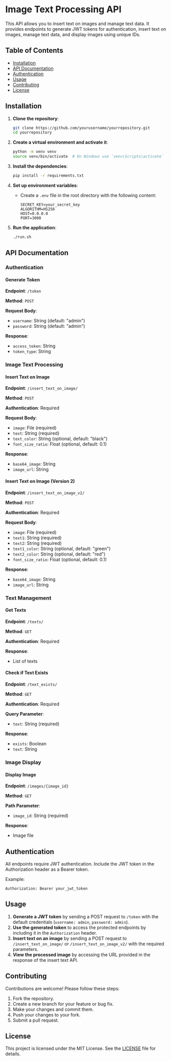 # Image Text Processing API

This API allows you to insert text on images and manage text data. It provides endpoints to generate JWT tokens for authentication, insert text on images, manage text data, and display images using unique IDs.

## Table of Contents
- [Installation](#installation)
- [API Documentation](#api-documentation)
- [Authentication](#authentication)
- [Usage](#usage)
- [Contributing](#contributing)
- [License](#license)

## Installation

1. **Clone the repository**:
   ```sh
   git clone https://github.com/yourusername/yourrepository.git
   cd yourrepository
   ```

2. **Create a virtual environment and activate it**:
   ```sh
   python -m venv venv
   source venv/bin/activate  # On Windows use `venv\Scripts\activate`
   ```

3. **Install the dependencies**:
   ```sh
   pip install -r requirements.txt
   ```

4. **Set up environment variables**:
   - Create a `.env` file in the root directory with the following content:
     ```
     SECRET_KEY=your_secret_key
     ALGORITHM=HS256
     HOST=0.0.0.0
     PORT=3000
     ```

5. **Run the application**:
   ```sh
   ./run.sh
   ```

## API Documentation

### Authentication

#### Generate Token

**Endpoint**: `/token`

**Method**: `POST`

**Request Body**:
- `username`: String (default: "admin")
- `password`: String (default: "admin")

**Response**:
- `access_token`: String
- `token_type`: String

### Image Text Processing

#### Insert Text on Image

**Endpoint**: `/insert_text_on_image/`

**Method**: `POST`

**Authentication**: Required

**Request Body**:
- `image`: File (required)
- `text`: String (required)
- `text_color`: String (optional, default: "black")
- `font_size_ratio`: Float (optional, default: 0.1)

**Response**:
- `base64_image`: String
- `image_url`: String

#### Insert Text on Image (Version 2)

**Endpoint**: `/insert_text_on_image_v2/`

**Method**: `POST`

**Authentication**: Required

**Request Body**:
- `image`: File (required)
- `text1`: String (required)
- `text2`: String (required)
- `text1_color`: String (optional, default: "green")
- `text2_color`: String (optional, default: "red")
- `font_size_ratio`: Float (optional, default: 0.1)

**Response**:
- `base64_image`: String
- `image_url`: String

### Text Management

#### Get Texts

**Endpoint**: `/texts/`

**Method**: `GET`

**Authentication**: Required

**Response**:
- List of texts

#### Check if Text Exists

**Endpoint**: `/text_exists/`

**Method**: `GET`

**Authentication**: Required

**Query Parameter**:
- `text`: String (required)

**Response**:
- `exists`: Boolean
- `text`: String

### Image Display

#### Display Image

**Endpoint**: `/images/{image_id}`

**Method**: `GET`

**Path Parameter**:
- `image_id`: String (required)

**Response**:
- Image file

## Authentication

All endpoints require JWT authentication. Include the JWT token in the Authorization header as a Bearer token.

Example:
```
Authorization: Bearer your_jwt_token
```

## Usage

1. **Generate a JWT token** by sending a POST request to `/token` with the default credentials (`username: admin`, `password: admin`).
2. **Use the generated token** to access the protected endpoints by including it in the `Authorization` header.
3. **Insert text on an image** by sending a POST request to `/insert_text_on_image/` or `/insert_text_on_image_v2/` with the required parameters.
4. **View the processed image** by accessing the URL provided in the response of the insert text API.

## Contributing

Contributions are welcome! Please follow these steps:
1. Fork the repository.
2. Create a new branch for your feature or bug fix.
3. Make your changes and commit them.
4. Push your changes to your fork.
5. Submit a pull request.

## License

This project is licensed under the MIT License. See the [LICENSE](LICENSE) file for details.